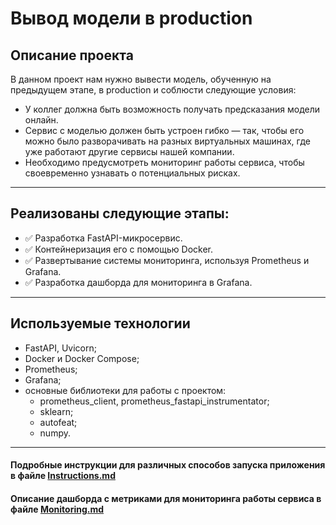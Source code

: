 # Вывод модели в production
 
## Описание проекта

В данном проект нам нужно вывести модель, обученную на предыдущем этапе, в production и соблюсти следующие условия:
- У коллег должна быть возможность получать предсказания модели онлайн.
- Сервис с моделью должен быть устроен гибко — так, чтобы его можно было разворачивать на разных виртуальных машинах, где уже работают другие сервисы нашей компании.
- Необходимо предусмотреть мониторинг работы сервиса, чтобы своевременно узнавать о потенциальных рисках.

---

## Реализованы следующие этапы:

- ✅  Разработка FastAPI-микросервис.
- ✅  Контейнеризация его с помощью Docker.
- ✅  Развертывание системы мониторинга, используя Prometheus и Grafana.
- ✅  Разработка дашборда для мониторинга в Grafana.

---

## Используемые технологии

- FastAPI, Uvicorn;
- Docker и Docker Compose;
- Prometheus;
- Grafana;
- основные библиотеки для работы с проектом:
    * prometheus_client, prometheus_fastapi_instrumentator;
    * sklearn;
    * autofeat;
    * numpy.

---

#### Подробные инструкции для различных способов запуска приложения в файле [Instructions.md](Instructions.md)

#### Описание дашборда с метриками для мониторинга работы сервиса в файле [Monitoring.md](Monitoring.md)


